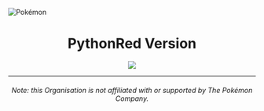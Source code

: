![Pokémon](https://raw.githubusercontent.com/Pokemon-PythonRed/Images/main/pokemon.png "Pokémon")
<h1 align="center">PythonRed Version</h1>
<p align="center">
	<a href="https://github.com/Pokemon-PythonRed"><img src="https://gpvc.arturio.dev/Pokemon-PythonRed"></a>
</p>
<hr>
<h6 align="center">Note: this Organisation is not affiliated with or supported by <em>The Pokémon Company</em>.</h6>
